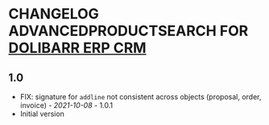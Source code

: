 # CHANGELOG ADVANCEDPRODUCTSEARCH FOR [DOLIBARR ERP CRM](https://www.dolibarr.org)

## 1.0
- FIX: signature for `addline` not consistent across objects (proposal, order, invoice) - *2021-10-08* - 1.0.1
- Initial version
